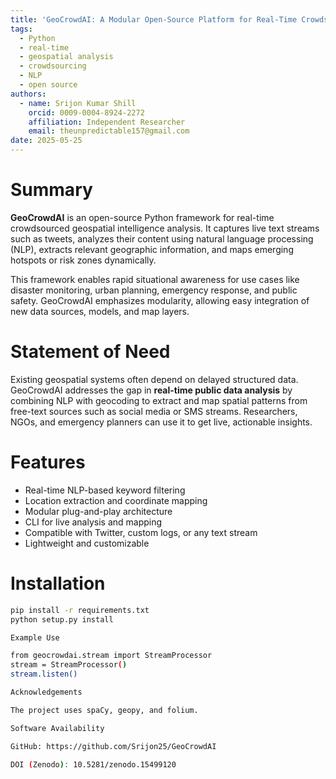 ```yaml
---
title: 'GeoCrowdAI: A Modular Open-Source Platform for Real-Time Crowdsourced Geospatial Intelligence'
tags:
  - Python
  - real-time
  - geospatial analysis
  - crowdsourcing
  - NLP
  - open source
authors:
  - name: Srijon Kumar Shill
    orcid: 0009-0004-8924-2272
    affiliation: Independent Researcher
    email: theunpredictable157@gmail.com
date: 2025-05-25
---
```


# Summary

**GeoCrowdAI** is an open-source Python framework for real-time crowdsourced geospatial intelligence analysis. It captures live text streams such as tweets, analyzes their content using natural language processing (NLP), extracts relevant geographic information, and maps emerging hotspots or risk zones dynamically.

This framework enables rapid situational awareness for use cases like disaster monitoring, urban planning, emergency response, and public safety. GeoCrowdAI emphasizes modularity, allowing easy integration of new data sources, models, and map layers.

# Statement of Need

Existing geospatial systems often depend on delayed structured data. GeoCrowdAI addresses the gap in **real-time public data analysis** by combining NLP with geocoding to extract and map spatial patterns from free-text sources such as social media or SMS streams. Researchers, NGOs, and emergency planners can use it to get live, actionable insights.

# Features

- Real-time NLP-based keyword filtering
- Location extraction and coordinate mapping
- Modular plug-and-play architecture
- CLI for live analysis and mapping
- Compatible with Twitter, custom logs, or any text stream
- Lightweight and customizable

# Installation

```bash
pip install -r requirements.txt
python setup.py install

Example Use

from geocrowdai.stream import StreamProcessor
stream = StreamProcessor()
stream.listen()

Acknowledgements

The project uses spaCy, geopy, and folium.

Software Availability

GitHub: https://github.com/Srijon25/GeoCrowdAI

DOI (Zenodo): 10.5281/zenodo.15499120
